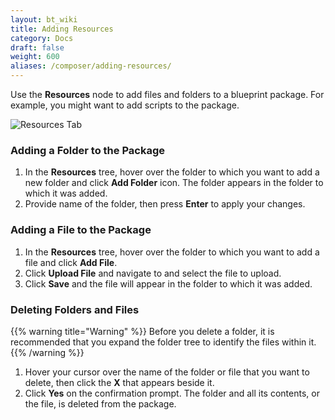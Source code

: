 ```yaml
---
layout: bt_wiki
title: Adding Resources
category: Docs
draft: false
weight: 600
aliases: /composer/adding-resources/
---
```

Use the **Resources** node to add files and folders to a blueprint package. For example, you might want to add scripts to the package.

![Resources Tab]( /images/composer/resources-tab.png )<br>

### Adding a Folder to the Package

1. In the **Resources** tree, hover over the folder to which you want to add a new folder and click **Add Folder** icon. The folder appears in the folder to which it was added.
2. Provide name of the folder, then press **Enter** to apply your changes.

### Adding a File to the Package

1. In the **Resources** tree, hover over the folder to which you want to add a file and click **Add File**.
2. Click **Upload File** and navigate to and select the file to upload.
3. Click **Save** and the file will appear in the folder to which it was added.

### Deleting Folders and Files

{{% warning title="Warning" %}}
Before you delete a folder, it is recommended that you expand the folder tree to identify the files within it.
{{% /warning %}}

1. Hover your cursor over the name of the folder or file that you want to delete, then click the **X** that appears beside it.
2. Click **Yes** on the confirmation prompt. The folder and all its contents, or the file, is deleted from the package. 
